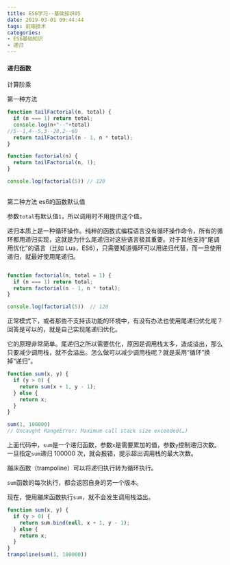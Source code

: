 ```yaml
---
title: ES6学习--基础知识05
date: 2019-03-01 09:44:44
tags: 前端技术
categories: 
- ES6基础知识
- 递归
---
```


#### 递归函数

计算阶乘

第一种方法

```js
function tailFactorial(n, total) {
  if (n === 1) return total;
  console.log(n+"--"+total)
//5--1,4--5,3--20,2--60
  return tailFactorial(n - 1, n * total);
}

function factorial(n) {
  return tailFactorial(n, 1);
}

console.log(factorial(5)) // 120
 
```

第二种方法 es6的函数默认值

参数`total`有默认值`1`，所以调用时不用提供这个值。

递归本质上是一种循环操作。纯粹的函数式编程语言没有循环操作命令，所有的循环都用递归实现，这就是为什么尾递归对这些语言极其重要。对于其他支持“尾调用优化”的语言（比如 Lua，ES6），只需要知道循环可以用递归代替，而一旦使用递归，就最好使用尾递归。

```js

function factorial(n, total = 1) {
  if (n === 1) return total;
  return factorial(n - 1, n * total);
}

console.log(factorial(5))  // 120
```

正常模式下，或者那些不支持该功能的环境中，有没有办法也使用尾递归优化呢？回答是可以的，就是自己实现尾递归优化。

它的原理非常简单。尾递归之所以需要优化，原因是调用栈太多，造成溢出，那么只要减少调用栈，就不会溢出。怎么做可以减少调用栈呢？就是采用“循环”换掉“递归”。

```js
function sum(x, y) {
  if (y > 0) {
    return sum(x + 1, y - 1);
  } else {
    return x;
  }
}

sum(1, 100000)
// Uncaught RangeError: Maximum call stack size exceeded(…)
```

上面代码中，`sum`是一个递归函数，参数`x`是需要累加的值，参数`y`控制递归次数。一旦指定`sum`递归 100000 次，就会报错，提示超出调用栈的最大次数。

蹦床函数（trampoline）可以将递归执行转为循环执行。

`sum`函数的每次执行，都会返回自身的另一个版本。

现在，使用蹦床函数执行`sum`，就不会发生调用栈溢出。

```js
function sum(x, y) {
  if (y > 0) {
    return sum.bind(null, x + 1, y - 1);
  } else {
    return x;
  }
}
trampoline(sum(1, 100000))
```





